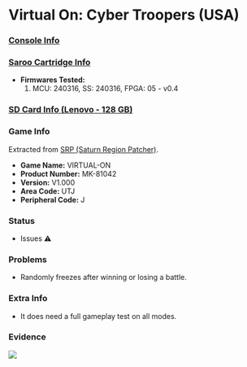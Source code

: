# Virtual On: Cyber Troopers (USA)

### [Console Info](../../../../../Info/Consoles/VA13/README.md)

### [Saroo Cartridge Info](../../../../../Info/Cartridges/RetroGameParadiseStore/1.32F/README.md)

- <b>Firmwares Tested:</b>
  1. MCU: 240316, SS: 240316, FPGA: 05 - v0.4

### [SD Card Info (Lenovo - 128 GB)](../../../../../Info/SdCards/Lenovo/128GB/fat32/README.md)

### Game Info

Extracted from [SRP (Saturn Region Patcher)](https://segaxtreme.net/resources/saturn-region-patcher.81/download).

- <b>Game Name:</b> VIRTUAL-ON
- <b>Product Number:</b> MK-81042
- <b>Version:</b> V1.000
- <b>Area Code:</b> UTJ
- <b>Peripheral Code:</b> J

### Status

- Issues :warning:

### Problems

- Randomly freezes after winning or losing a battle.

### Extra Info

- It does need a full gameplay test on all modes.

### Evidence

[![](https://img.youtube.com/vi/jYrNo_cWfxQ/0.jpg)](https://www.youtube.com/watch?v=jYrNo_cWfxQ)
